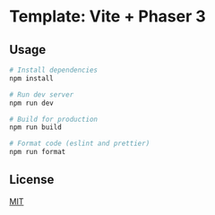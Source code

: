 <!-- Create a readme for a Template, that uses vite and Phaser 3 -->

# Template: Vite + Phaser 3

## Usage

```bash
# Install dependencies
npm install

# Run dev server
npm run dev

# Build for production
npm run build

# Format code (eslint and prettier)
npm run format
```

## License

[MIT](./LICENSE)
